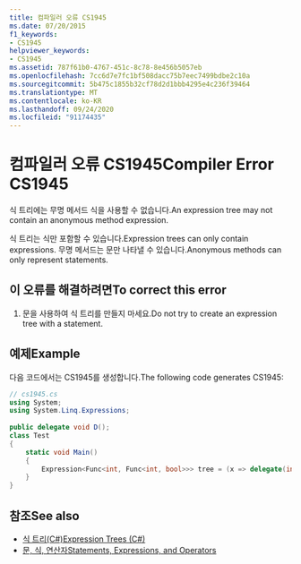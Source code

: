 ```yaml
---
title: 컴파일러 오류 CS1945
ms.date: 07/20/2015
f1_keywords:
- CS1945
helpviewer_keywords:
- CS1945
ms.assetid: 787f61b0-4767-451c-8c78-8e456b5057eb
ms.openlocfilehash: 7cc6d7e7fc1bf508dacc75b7eec7499bdbe2c10a
ms.sourcegitcommit: 5b475c1855b32cf78d2d1bbb4295e4c236f39464
ms.translationtype: MT
ms.contentlocale: ko-KR
ms.lasthandoff: 09/24/2020
ms.locfileid: "91174435"
---
```

# <a name="compiler-error-cs1945"></a><span data-ttu-id="e3a46-102">컴파일러 오류 CS1945</span><span class="sxs-lookup"><span data-stu-id="e3a46-102">Compiler Error CS1945</span></span>

<span data-ttu-id="e3a46-103">식 트리에는 무명 메서드 식을 사용할 수 없습니다.</span><span class="sxs-lookup"><span data-stu-id="e3a46-103">An expression tree may not contain an anonymous method expression.</span></span>  
  
 <span data-ttu-id="e3a46-104">식 트리는 식만 포함할 수 있습니다.</span><span class="sxs-lookup"><span data-stu-id="e3a46-104">Expression trees can only contain expressions.</span></span> <span data-ttu-id="e3a46-105">무명 메서드는 문만 나타낼 수 있습니다.</span><span class="sxs-lookup"><span data-stu-id="e3a46-105">Anonymous methods can only represent statements.</span></span>  
  
## <a name="to-correct-this-error"></a><span data-ttu-id="e3a46-106">이 오류를 해결하려면</span><span class="sxs-lookup"><span data-stu-id="e3a46-106">To correct this error</span></span>  
  
1. <span data-ttu-id="e3a46-107">문을 사용하여 식 트리를 만들지 마세요.</span><span class="sxs-lookup"><span data-stu-id="e3a46-107">Do not try to create an expression tree with a statement.</span></span>  
  
## <a name="example"></a><span data-ttu-id="e3a46-108">예제</span><span class="sxs-lookup"><span data-stu-id="e3a46-108">Example</span></span>  

 <span data-ttu-id="e3a46-109">다음 코드에서는 CS1945를 생성합니다.</span><span class="sxs-lookup"><span data-stu-id="e3a46-109">The following code generates CS1945:</span></span>  
  
```csharp  
// cs1945.cs  
using System;  
using System.Linq.Expressions;  
  
public delegate void D();  
class Test  
{  
    static void Main()  
    {  
        Expression<Func<int, Func<int, bool>>> tree = (x => delegate(int i) { return true; }); // CS1945  
    }  
}  
```  
  
## <a name="see-also"></a><span data-ttu-id="e3a46-110">참조</span><span class="sxs-lookup"><span data-stu-id="e3a46-110">See also</span></span>

- [<span data-ttu-id="e3a46-111">식 트리(C#)</span><span class="sxs-lookup"><span data-stu-id="e3a46-111">Expression Trees (C#)</span></span>](../programming-guide/concepts/expression-trees/index.md)
- [<span data-ttu-id="e3a46-112">문, 식, 연산자</span><span class="sxs-lookup"><span data-stu-id="e3a46-112">Statements, Expressions, and Operators</span></span>](../programming-guide/statements-expressions-operators/index.md)
